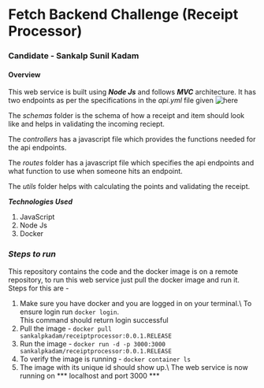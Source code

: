
# Fetch Backend Challenge (Receipt Processor)

### Candidate - Sankalp Sunil Kadam

#### Overview 

This web service is built using ***Node Js*** and follows ***MVC*** architecture. 
It has two endpoints as per the specifications in the *api.yml* file given ![here](https://github.com/fetch-rewards/receipt-processor-challenge/blob/main/api.yml)

The *schemas* folder is the schema of how a receipt and item should look like and helps in validating the incoming reciept.

The *controllers* has a javascript file which provides the functions needed for the api endpoints.

The *routes* folder has a javascript file which specifies the api endpoints and what function to use when someone hits an endpoint.

The *utils* folder helps with calculating the points and validating the receipt. 

***Technologies Used***

1. JavaScript
2. Node Js
3. Docker

### ***Steps to run***

This repository contains the code and the docker image is on a remote repository, to run this web service just pull the docker image and run it. Steps for this are -

1. Make sure you have docker and you are logged in on your terminal.\ 
To ensure login run ``` docker login ```.\
This command should return login successful
2. Pull the image - ``` docker pull sankalpkadam/receiptprocessor:0.0.1.RELEASE ```
3. Run the image - ``` docker run -d -p 3000:3000 sankalpkadam/receiptprocessor:0.0.1.RELEASE ```
4. To verify the image is running - ``` docker container ls ```
5. The image with its unique id should show up.\ 
The web service is now running on *** localhost and port 3000 ***

